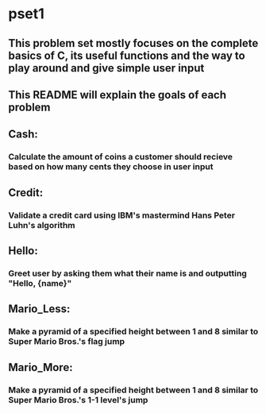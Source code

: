 # pset1

## This problem set mostly focuses on the complete basics of C, its useful functions and the way to play around and give simple user input

## This README will explain the goals of each problem

## Cash:
### Calculate the amount of coins a customer should recieve based on how many cents they choose in user input

## Credit:
### Validate a credit card using IBM's mastermind Hans Peter Luhn's algorithm

## Hello:
### Greet user by asking them what their name is and outputting "Hello, {name}"

## Mario_Less:
### Make a pyramid of a specified height between 1 and 8 similar to Super Mario Bros.'s flag jump

## Mario_More:
### Make a pyramid of a specified height between 1 and 8 similar to Super Mario Bros.'s 1-1 level's jump